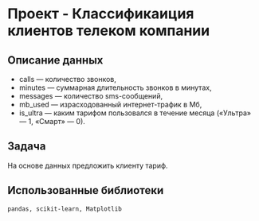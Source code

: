 # Проект - Классификаиция клиентов телеком компании
## Описание данных
- сalls — количество звонков,
- minutes — суммарная длительность звонков в минутах,
- messages — количество sms-сообщений,
- mb_used — израсходованный интернет-трафик в Мб,
- is_ultra — каким тарифом пользовался в течение месяца («Ультра» — 1, «Смарт» — 0).
## Задача
На основе данных предложить клиенту тариф.

## Использованные библиотеки 

``
pandas, scikit-learn, Matplotlib
``
